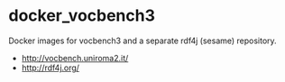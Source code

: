 # docker_vocbench3

Docker images for vocbench3 and a separate rdf4j (sesame) repository.

* http://vocbench.uniroma2.it/
* http://rdf4j.org/
